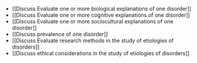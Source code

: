 - [[Discuss Evaluate one or more biological explanations of one disorder]]
- [[Discuss Evaluate one or more cognitive explanations of one disorder]]
- [[Discuss Evaluate one or more sociocultural explanations of one disorder]]
- [[Discuss prevalence of one disorder]]
- [[Discuss Evaluate research methods in the study of etiologies of disorders]]
- [[Discuss ethical considerations in the study of etiologies of disorders]]